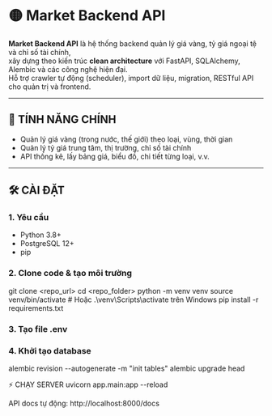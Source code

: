 # 🟡 Market Backend API

**Market Backend API** là hệ thống backend quản lý giá vàng, tỷ giá ngoại tệ và chỉ số tài chính,  
xây dựng theo kiến trúc **clean architecture** với FastAPI, SQLAlchemy, Alembic và các công nghệ hiện đại.  
Hỗ trợ crawler tự động (scheduler), import dữ liệu, migration, RESTful API cho quản trị và frontend.

---

## 🚀 TÍNH NĂNG CHÍNH

- Quản lý giá vàng (trong nước, thế giới) theo loại, vùng, thời gian
- Quản lý tỷ giá trung tâm, thị trường, chỉ số tài chính
- API thống kê, lấy bảng giá, biểu đồ, chi tiết từng loại, v.v.

---

## 🛠️ CÀI ĐẶT

### 1. **Yêu cầu**
- Python 3.8+
- PostgreSQL 12+
- pip

### 2. **Clone code & tạo môi trường**

git clone <repo_url>
cd <repo_folder>
python -m venv venv
source venv/bin/activate  # Hoặc .\venv\Scripts\activate trên Windows
pip install -r requirements.txt
 
### 3. Tạo file .env

### 4. Khởi tạo database
alembic revision --autogenerate -m "init tables"
alembic upgrade head

⚡️ CHẠY SERVER
uvicorn app.main:app --reload

API docs tự động: http://localhost:8000/docs
